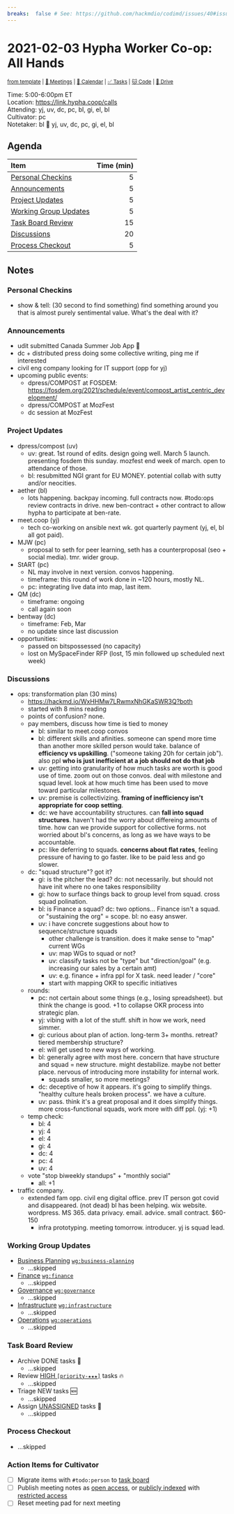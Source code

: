 ```yaml
---
breaks:  false # See: https://github.com/hackmdio/codimd/issues/40#issuecomment-172927690
---
```

# 2021-02-03 Hypha Worker Co-op: All Hands

<sup>[from template][template] | [:notebook: Meetings][meetings] | [:date: Calendar][calendar] | [:white_check_mark: Tasks][tasks] | [:cat: Code][gh] | [:open_file_folder: Drive][drive]</sup>

Time:       5:00-6:00pm ET  
Location:   https://link.hypha.coop/calls  
Attending:  yj, uv, dc, pc, bl, gi, el, bl  
Cultivator: pc  
Notetaker:  bl :raising_hand: yj, uv, dc, pc, gi, el, bl

## Agenda

| Item                                            | Time (min) |
|:------------------------------------------------|-----------:|
| [Personal Checkins](#Personal-Checkins)         |          5 |
| [Announcements](#Announcements)                 |          5 |
| [Project Updates](#Project-Updates)             |          5 |
| [Working Group Updates](#Working-Group-Updates) |          5 |
| [Task Board Review](#Task-Board-Review)         |         15 |
| [Discussions](#Discussions)                     |         20 |
| [Process Checkout](#Process-Checkout)           |          5 |

## Notes

### Personal Checkins

- show & tell: (30 second to find something) find something around you that is almost purely sentimental value. What's the deal with it?

### Announcements

- udit submitted Canada Summer Job App :tada:
- dc + distributed press doing some collective writing, ping me if interested
- civil eng company looking for IT support (opp for yj)
- upcoming public events:
    - dpress/COMPOST at FOSDEM: https://fosdem.org/2021/schedule/event/compost_artist_centric_development/
    - dpress/COMPOST at MozFest
    - dc session at MozFest

### Project Updates

- dpress/compost (uv)
    - uv: great. 1st round of edits. design going well. March 5 launch. presenting fosdem this sunday. mozfest end week of march. open to attendance of those.
    - bl: resubmitted NGI grant for EU MONEY. potential collab with sutty and/or neocities.
- aether (bl)
    - lots happening. backpay incoming. full contracts now. #todo:ops review contracts in drive. new ben-contract + other contract to allow hypha to participate at ben-rate.
- meet.coop (yj)
    - tech co-working on ansible next wk. got quarterly payment (yj, el, bl all got paid).
- MJW (pc)
    - proposal to seth for peer learning, seth has a counterproposal (seo + social media). tmr. wider group.
- StART (pc)
    - NL may involve in next version. convos happening.
    - timeframe: this round of work done in ~120 hours, mostly NL.
    - pc: integrating live data into map, last item.
- QM (dc)
    - timeframe: ongoing
    - call again soon
- bentway (dc)
    - timeframe: Feb, Mar
    - no update since last discussion
- opportunities:
    - passed on bitspossessed (no capacity)
    - lost on MySpaceFinder RFP (lost, 15 min followed up scheduled next week)

### Discussions

- ops: transformation plan (30 mins)
    - https://hackmd.io/WxHHMw7LRwmxNhGKaSWR3Q?both
    - started with 8 mins reading
    - points of confusion? none.
    - pay members, discuss how time is tied to money
        - bl: similar to meet.coop convos
        - bl: different skills and afinities. someone can spend more time than another more skilled person would take. balance of **efficiency vs upskilling**. ("someone taking 20h for certain job"). also ppl **who is just inefficient at a job should not do that job**
        - uv: getting into granularity of how much tasks are worth is good use of time. zoom out on those convos. deal with milestone and squad level. look at how much time has been used to move toward particular milestones.
        - uv: premise is collectivizing. **framing of inefficiency isn't appropriate for coop setting**.
        - dc: we have accountability structures. can **fall into squad structures**. haven't had the worry about differeing amounts of time. how can we provide support for collective forms. not worried about bl's concerns, as long as we have ways to be accountable.
        - pc: like deferring to squads. **concerns about flat rates**, feeling pressure of having to go faster. like to be paid less and go slower.
    - dc: "squad structure"? got it?
        - gi: is the pitcher the lead? dc: not necessarily. but should not have init where no one takes responsibility
        - gi: how to surface things back to group level from squad. cross squad polination.
        - bl: is Finance a squad? dc: two options... Finance isn't a squad. or "sustaining the org" = scope. bl: no easy answer.
        - uv: i have concrete suggestions about how to sequence/structure squads
            - other challenge is transition. does it make sense to "map" current WGs
            - uv: map WGs to squad or not?
            - uv: classify tasks not be "type" but "direction/goal" (e.g. increasing our sales by a certain amt)
            - uv: e.g. finance + infra ppl for X task. need leader / "core"
            - start with mapping OKR to specific initiatives
    - rounds:
        - pc: not certain about some things (e.g., losing spreadsheet). but think the change is good. +1 to collapse OKR process into strategic plan. 
        - yj: vibing with a lot of the stuff. shift in how we work, need simmer.
        - gi: curious about plan of action. long-term 3+ months. retreat? tiered membership structure?
        - el: will get used to new ways of working.
        - bl: generally agree with most here. concern that have structure and squad = new structure. might destabilize. maybe not better place. nervous of introducing more instability for internal work.
            - squads smaller, so more meetings?
        - dc: deceptive of how it appears. it's going to simplify things. "healthy culture heals broken process". we have a culture.
        - uv: pass. think it's a great proposal and it does simplify things. more cross-functional squads, work more with diff ppl. (yj: +1)
    - temp check:
        - bl: 4
        - yj: 4
        - el: 4
        - gi: 4
        - dc: 4
        - pc: 4
        - uv: 4
    - vote "stop biweekly standups" + "monthly social"
        - all: +1
- traffic company.
    - extended fam opp. civil eng digital office. prev IT person got covid and disappeared. (not dead) bl has been helping. wix website. wordpress. MS 365. data privacy. email. advice. small contract. $60-150
        - infra prototyping. meeting tomorrow. introducer. yj is squad lead.

### Working Group Updates

- [Business Planning][biz-wg] [`wg:business-planning`][l-biz]
    - ...skipped
- [Finance][fin-wg] [`wg:finance`][l-fin]
    - ...skipped
- [Governance][gov-wg] [`wg:governance`][l-gov]
    - ...skipped
- [Infrastructure][inf-wg] [`wg:infrastructure`][l-inf]
    - ...skipped
- [Operations][ops-wg] [`wg:operations`][l-ops]
    - ...skipped

### Task Board Review

- Archive DONE tasks :tada:
	- ...skipped
- Review [HIGH `[priority-★★★]`][l-pri-hi] tasks :fire:
	- ...skipped
- Triage NEW tasks :new:
	- ...skipped
- Assign [UNASSIGNED][l-none] tasks :briefcase:
	- ...skipped

### Process Checkout

- ...skipped


### Action Items for Cultivator

- [ ] Migrate items with `#todo:person` to [task board][tasks]
- [ ] Publish meeting notes as [open access][public], or [publicly indexed][index] with [restricted access][private]
- [ ] Reset meeting pad for next meeting

<!-- Links: Important -->
[template]: https://link.hypha.coop/template
[meetings]: https://link.hypha.coop/meetings
[calendar]: https://link.hypha.coop/calendar
[tasks]:    https://link.hypha.coop/tasks
[gh]:       https://link.hypha.coop/gh
[drive]:    https://link.hypha.coop/drive

<!-- Links: Labels -->
[l-pri-hi]: https://github.com/orgs/hyphacoop/projects/2?card_filter_query=label:[priority-★★★]
[l-pri-md]: https://github.com/orgs/hyphacoop/projects/2?card_filter_query=label:[priority-★★☆]
[l-pri-lo]: https://github.com/orgs/hyphacoop/projects/2?card_filter_query=label:[priority-★☆☆]
[l-pri-none]: https://github.com/orgs/hyphacoop/projects/2?card_filter_query=-label:[priority-★☆☆]+-label:[priority-★★☆]+-label:[priority-★★★]
[l-biz]: https://github.com/orgs/hyphacoop/projects/2?card_filter_query=label:"wg:business-planning"
[l-fin]: https://github.com/orgs/hyphacoop/projects/2?card_filter_query=label:"wg:finance"
[l-gov]: https://github.com/orgs/hyphacoop/projects/2?card_filter_query=label:"wg:governance
[l-inf]: https://github.com/orgs/hyphacoop/projects/2?card_filter_query=label:"wg:infrastructure"
[l-ops]: https://github.com/orgs/hyphacoop/projects/2?card_filter_query=label:"wg:operations"
[l-none]: https://github.com/orgs/hyphacoop/projects/2?card_filter_query=-label:wg:operations+-label:wg:infrastructure+-label:wg:finance+-label:wg:governance+-label:wg:business-planning

<!-- Links: Working Groups -->
[biz-wg]: https://link.hypha.coop/biz-wg
[fin-wg]: https://link.hypha.coop/fin-wg
[gov-wg]: https://link.hypha.coop/gov-wg
[inf-wg]: https://link.hypha.coop/inf-wg
[ops-wg]: https://link.hypha.coop/ops-wg

<!-- Links: Archive -->
[public]:   https://github.com/hyphacoop/organizing/new/master?filename=_posts/meeting-notes/2021-MM-DD-all-hands.md
[index]:    https://github.com/hyphacoop/organizing/new/master?filename=_posts/private/meeting-notes/2021-MM-DD-all-hands.md&value=Empty%20file%20for%20public%20indexing%20of%20access-restricted%20file.
[private]:  https://github.com/hyphacoop/organizing-private/new/master?filename=meeting-notes/2021-MM-DD-all-hands.md
